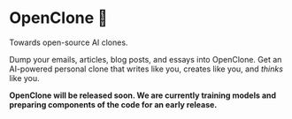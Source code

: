 # OpenClone 🧠

Towards open-source AI clones.

Dump your emails, articles, blog posts, and essays into OpenClone. Get an AI-powered personal clone that writes like you, creates like you, and *thinks* like you.

**OpenClone will be released soon. We are currently training models and preparing components of the code for an early release.**
